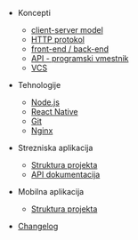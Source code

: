 - Koncepti

  - [client-server model](concepts/client-server-model.md)
  - [HTTP protokol]()
  - [front-end / back-end]()
  - [API - programski vmestnik]()
  - [VCS]()

- Tehnologije

  - [Node.js]()
  - [React Native]()
  - [Git]()
  - [Nginx]()

- Strezniska aplikacija

  - [Struktura projekta]()
  - [API dokumentacija]()

- Mobilna aplikacija

  - [Struktura projekta]()

- [Changelog]()